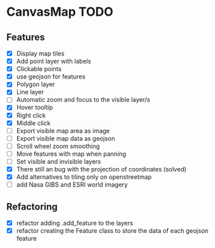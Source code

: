 # CanvasMap TODO

## Features
- [x] Display map tiles
- [x] Add point layer with labels
- [x] Clickable points
- [x] use geojson for features
- [x] Polygon layer
- [x] Line layer
- [ ] Automatic zoom and focus to the visible layer/s
- [x] Hover tooltip
- [x] Right click
- [x] Middle click
- [ ] Export visible map area as image
- [ ] Export visible map data as geojson
- [ ] Scroll wheel zoom smoothing
- [ ] Move features with map when panning
- [ ] Set visible and invisible layers
- [x] There still an bug with the projection of coordinates (solved)
- [x] Add alternatives to tiling only on openstreetmap 
- [ ] add Nasa GIBS and ESRI world imagery

## Refactoring
- [x] refactor adding .add_feature to the layers
- [x] refactor creating the Feature class to store the data of each geojson feature